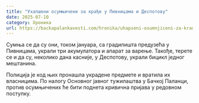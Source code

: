 ```yaml
---
title: "Ухапшени осумњичени за крађе у Пивницама и Деспотову"
date: 2025-07-10
category: Хроника
url: https://backapalankavesti.com/hronika/uhapseni-osumnjiceni-za-kradje-u-pivnicama-i-despotovu/
---
```


Сумња се да су они, током јануара, са градилишта предузећа у Пивницама, украли три акумулатора и апарат за варење. Такође, терете се и да су, неколико дана касније, у Деспотову, украли бицикл једног мештанина.

Полиција је код њих пронашла украдене предмете и вратила их власницима. По налогу Основног јавног тужилаштва у Бачкој Паланци, против осумњичених ће бити поднета кривична пријава у редовном поступку.
